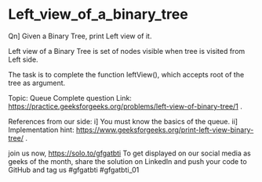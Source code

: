 # Left_view_of_a_binary_tree
Qn] Given a Binary Tree, print Left view of it. 

Left view of a Binary Tree is set of nodes visible when tree is visited from Left side.  

The task is to complete the function leftView(), which accepts root of the tree as argument.  

Topic: Queue Complete question 
Link: https://practice.geeksforgeeks.org/problems/left-view-of-binary-tree/1 . 

References from our side: 
i] You must know the basics of the queue. 
ii] Implementation hint: https://www.geeksforgeeks.org/print-left-view-binary-tree/ . 

join us now, https://solo.to/gfgatbti To get displayed on our social media as geeks of the month, share the solution on LinkedIn and push your code to GitHub and tag us #gfgatbti #gfgatbti_01
